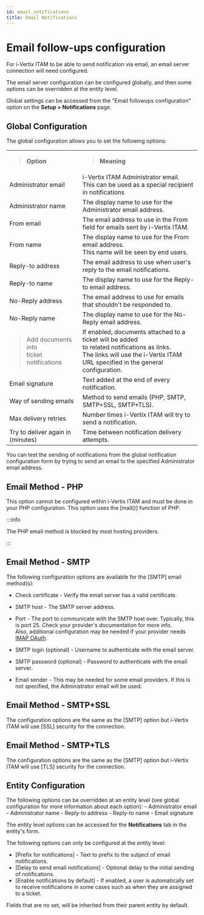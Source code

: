 ```yaml
---
id: email_notifications
title: Email Notifications
---
```


# Email follow-ups configuration

For i-Vertix ITAM to be able to send notification via email, an email server
connection will need configured.

The email server configuration can be configured globally, and then some
options can be overridden at the entity level.

Global settings can be accessed from the "Email followups
configuration" option on the **Setup \> Notifications** page.

## Global Configuration

The global configuration allows you to set the following options:

<table>
<colgroup>
<col  />
<col  />
</colgroup>
<tbody>
<tr>
<td><blockquote>
<p><strong>Option</strong></p>
</blockquote></td>
<td><blockquote>
<p><strong>Meaning</strong></p>
</blockquote></td>
</tr>
<tr>
<td><span class="title-ref">Administrator email</span></td>
<td><div class="line-block">i-Vertix ITAM Administrator email.<br />
This can be used as a special recipient in notifications</div></td>
</tr>
<tr>
<td><span class="title-ref">Administrator name</span></td>
<td>The display name to use for the Administrator email address.</td>
</tr>
<tr>
<td><span class="title-ref">From email</span></td>
<td>The email address to use in the From field for emails sent by
i-Vertix ITAM.</td>
</tr>
<tr>
<td><span class="title-ref">From name</span></td>
<td><div class="line-block">The display name to use for the From email
address.<br />
This name will be seen by end users.</div></td>
</tr>
<tr>
<td><span class="title-ref">Reply-to address</span></td>
<td>The email address to use when user's reply to the email
notifications.</td>
</tr>
<tr>
<td><span class="title-ref">Reply-to name</span></td>
<td>The display name to use for the Reply-to email address.</td>
</tr>
<tr>
<td><span class="title-ref">No-Reply address</span></td>
<td>The email address to use for emails that shouldn't be responded
to.</td>
</tr>
<tr>
<td><span class="title-ref">No-Reply name</span></td>
<td>The display name to use for the No-Reply email address.</td>
</tr>
<tr>
<td><blockquote>
<div class="line-block"><span class="title-ref">Add documents
into</span><br />
<span class="title-ref">ticket notifications</span></div>
</blockquote></td>
<td><div class="line-block">If enabled, documents attached to a ticket
will be added<br />
to related notifications as links.<br />
The links will use the i-Vertix ITAM URL specified in the general
configuration.</div></td>
</tr>
<tr>
<td><span class="title-ref">Email signature</span></td>
<td>Text added at the end of every notification.</td>
</tr>
<tr>
<td><span class="title-ref">Way of sending emails</span></td>
<td>Method to send emails (PHP, SMTP, SMTP+SSL, SMTP+TLS).</td>
</tr>
<tr>
<td><span class="title-ref">Max delivery retries</span></td>
<td>Number times i-Vertix ITAM will try to send a notification.</td>
</tr>
<tr>
<td><span class="title-ref">Try to deliver again in
(minutes)</span></td>
<td>Time between notification delivery attempts.</td>
</tr>
</tbody>
</table>

You can test the sending of notifications from the global notification
configuration form by trying to send an email to the specified
Administrator email address.

## Email Method - PHP

This option cannot be configured within i-Vertix ITAM and must be done in your
PHP configuration. This option uses the [mail()] function of
PHP.

:::info

The PHP email method is blocked by most hosting providers.

:::

## Email Method - SMTP

The following configuration options are available for the
[SMTP] email method(s):

- Check certificate - Verify the email server has a valid certificate.

- SMTP host - The SMTP server address.

- Port - The port to communicate with the SMTP host over.
      Typically, this is port 25. Check your provider's documentation
      for more info.  
      Also, additional configuration may be needed if your provider
      needs [IMAP       OAuth](https://glpi-plugins.readthedocs.io/en/latest/oauthimap/index.html).

- SMTP login (optional) - Username to authenticate with the email
  server.

- SMTP password (optional) - Password to authenticate with the email
  server.

- Email sender - This may be needed for some email providers.
      If this is not specified, the Administrator email will be used.

## Email Method - SMTP+SSL

The configuration options are the same as the [SMTP] option
but i-Vertix ITAM will use [SSL] security for the connection.

## Email Method - SMTP+TLS

The configuration options are the same as the [SMTP] option
but i-Vertix ITAM will use [TLS] security for the connection.

## Entity Configuration

The following options can be overridden at an entity level (see global
configuration for more information about each option): - Administrator
email - Administrator name - Reply-to address - Reply-to name - Email
signature

The entity level options can be accessed for the **Notifications** tab
in the entity's form.

The following options can only be configured at the entity level:

- [Prefix for notifications] - Text to prefix to the subject
  of email notifications.
- [Delay to send email notifications] - Optional delay to
  the initial sending of notifications.
- [Enable notifications by default] - If enabled, a user is
  automatically set to receive notifications in some cases such as when
  they are assigned to a ticket.

Fields that are no set, will be inherited from their parent entity by
default.
